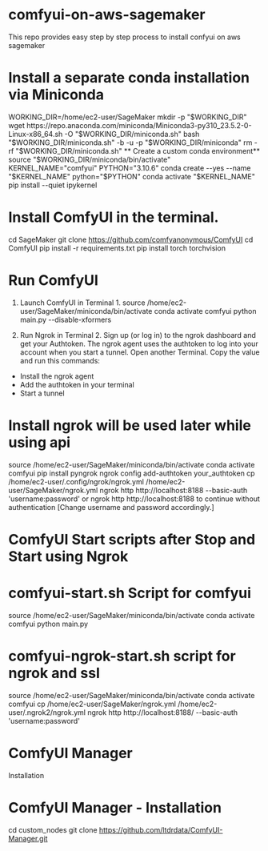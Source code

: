 # comfyui-on-aws-sagemaker
This repo provides easy step by step process to install confyui on aws sagemaker
# Install a separate conda installation via Miniconda
WORKING_DIR=/home/ec2-user/SageMaker
mkdir -p "$WORKING_DIR"
wget https://repo.anaconda.com/miniconda/Miniconda3-py310_23.5.2-0-Linux-x86_64.sh -O "$WORKING_DIR/miniconda.sh"
bash "$WORKING_DIR/miniconda.sh" -b -u -p "$WORKING_DIR/miniconda" 
rm -rf "$WORKING_DIR/miniconda.sh"
** Create a custom conda environment**
source "$WORKING_DIR/miniconda/bin/activate"
KERNEL_NAME="comfyui"
PYTHON="3.10.6"
conda create --yes --name "$KERNEL_NAME" python="$PYTHON"
conda activate "$KERNEL_NAME"
pip install --quiet ipykernel

# Install ComfyUI in the terminal.
cd SageMaker
git clone https://github.com/comfyanonymous/ComfyUI
cd ComfyUI
pip install -r requirements.txt
pip install torch torchvision


# Run ComfyUI
1) Launch ComfyUI in Terminal 1.
source /home/ec2-user/SageMaker/miniconda/bin/activate
conda activate comfyui
python main.py --disable-xformers

2) Run Ngrok in Terminal 2.
Sign up (or log in) to the ngrok dashboard and get your Authtoken. The ngrok agent uses the authtoken to log into your account when you start a tunnel.
Open another Terminal.
Copy the value and run this commands:
- Install the ngrok agent
- Add the authtoken in your terminal
- Start a tunnel


# Install ngrok will be used later while using api

source /home/ec2-user/SageMaker/miniconda/bin/activate
conda activate comfyui
pip install pyngrok
ngrok config add-authtoken your_authtoken
cp /home/ec2-user/.config/ngrok/ngrok.yml /home/ec2-user/SageMaker/ngrok.yml
ngrok http http://localhost:8188 --basic-auth 'username:password'    or ngrok http http://localhost:8188  to continue without authentication
[Change username and password accordingly.]

# ComfyUI Start scripts after Stop and Start using Ngrok

# comfyui-start.sh Script for comfyui


source /home/ec2-user/SageMaker/miniconda/bin/activate
conda activate comfyui
python main.py


# comfyui-ngrok-start.sh script for ngrok and ssl
source /home/ec2-user/SageMaker/miniconda/bin/activate
conda activate comfyui
cp /home/ec2-user/SageMaker/ngrok.yml /home/ec2-user/.ngrok2/ngrok.yml
ngrok http http://localhost:8188/ --basic-auth 'username:password'


# ComfyUI Manager
Installation

# ComfyUI Manager - Installation
cd custom_nodes
git clone https://github.com/ltdrdata/ComfyUI-Manager.git







